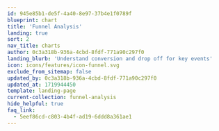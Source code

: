 ```yaml
---
id: 945e85b1-de5f-4a40-8e97-37b4e1f0789f
blueprint: chart
title: 'Funnel Analysis'
landing: true
sort: 2
nav_title: charts
author: 0c3a318b-936a-4cbd-8fdf-771a90c297f0
landing_blurb: 'Understand conversion and drop off for key events'
icon: icons/features/icon-funnel.svg
exclude_from_sitemap: false
updated_by: 0c3a318b-936a-4cbd-8fdf-771a90c297f0
updated_at: 1719944450
template: landing-page
current-collection: funnel-analysis
hide_helpful: true
faq_link:
  - 5eef86cd-c803-4b4f-ad19-6ddd8a361ae1
---
```

